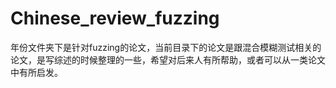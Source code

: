 # Chinese_review_fuzzing
年份文件夹下是针对fuzzing的论文，当前目录下的论文是跟混合模糊测试相关的论文，是写综述的时候整理的一些，希望对后来人有所帮助，或者可以从一类论文中有所启发。